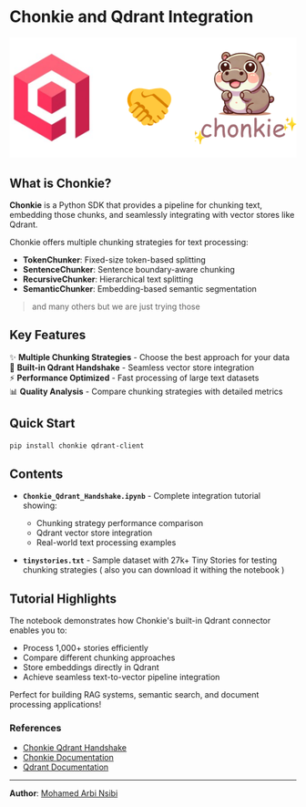 # Chonkie and Qdrant Integration

<!-- ![Chonkie Logo](assets/chonkie.png) -->
![handshake](assets/handshake.png)

## What is Chonkie?
**Chonkie** is a Python SDK that provides a pipeline for chunking text, embedding those chunks, and seamlessly integrating with vector stores like Qdrant.



Chonkie offers multiple chunking strategies for text processing:

- **TokenChunker**: Fixed-size token-based splitting
- **SentenceChunker**: Sentence boundary-aware chunking  
- **RecursiveChunker**: Hierarchical text splitting
- **SemanticChunker**: Embedding-based semantic segmentation
> and many others but we are just trying those 
## Key Features

✨ **Multiple Chunking Strategies** - Choose the best approach for your data  
🔗 **Built-in Qdrant Handshake** - Seamless vector store integration  
⚡ **Performance Optimized** - Fast processing of large text datasets  
📊 **Quality Analysis** - Compare chunking strategies with detailed metrics  

## Quick Start

```bash
pip install chonkie qdrant-client
```

## Contents

- **`Chonkie_Qdrant_Handshake.ipynb`** - Complete integration tutorial showing:
  - Chunking strategy performance comparison
  - Qdrant vector store integration
  - Real-world text processing examples
  
- **`tinystories.txt`** - Sample dataset with 27k+ Tiny Stories for testing chunking strategies ( also you can download it withing the notebook )

## Tutorial Highlights

The notebook demonstrates how Chonkie's built-in Qdrant connector enables you to:
- Process 1,000+ stories efficiently
- Compare different chunking approaches
- Store embeddings directly in Qdrant
- Achieve seamless text-to-vector pipeline integration

Perfect for building RAG systems, semantic search, and document processing applications! 

### References 
* [Chonkie Qdrant Handshake](https://docs.chonkie.ai/python-sdk/handshakes/qdrant-handshake)
* [Chonkie Documentation](https://docs.chonkie.ai/python-sdk/getting-started/introduction)
* [Qdrant Documentation](https://qdrant.tech/documentation/)

---

**Author**: [Mohamed Arbi Nsibi](https://www.linkedin.com/in/mohammed-arbi-nsibi-584a43241/) 

